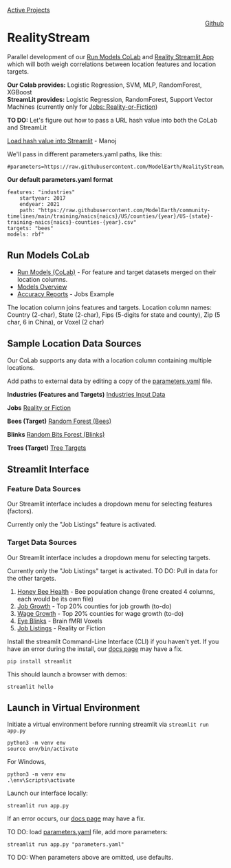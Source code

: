 [Active Projects](/projects)

<a href="https://github.com/ModelEarth/RealityStream/" style="float:right">Github</a>
# RealityStream
Parallel development of our [Run Models CoLab](input/industries) and [Reality Streamlit App](https://reality.streamlit.app/)  
which will both weigh correlations between location features and location targets.

**Our Colab provides:** Logistic Regression, SVM, MLP, RandomForest, XGBoost  
**StreamLit provides:** Logistic Regression, RandomForest, Support Vector Machines (currently only for [Jobs: Reality-or-Fiction](output/jobs))

**TO DO:** Let's figure out how to pass a URL hash value into both the CoLab and StreamLit  

[Load hash value into Streamlit](https://discuss.streamlit.io/t/get-query-params-not-working-with-instead-of/20314) - Manoj

We'll pass in different parameters.yaml paths, like this: 

	#parameters=https://raw.githubusercontent.com/ModelEarth/RealityStream/main/parameters.yaml


**Our default parameters.yaml format**

	features: "industries"
		startyear: 2017
		endyear: 2021
	 	path: "https://raw.githubusercontent.com/ModelEarth/community-timelines/main/training/naics{naics}/US/counties/{year}/US-{state}-training-naics{naics}-counties-{year}.csv"
	targets: "bees"
	models: rbf"

## Run Models CoLab

- [Run Models (CoLab)](input/industries) - For feature and target datasets merged on their location columns.
- [Models Overview](models)
- [Accuracy Reports](output/jobs/) - Jobs Example

The location column joins features and targets. Location column names:  
Country (2-char), State (2-char), Fips (5-digits for state and county), Zip (5 char, 6 in China), or Voxel (2 char)

## Sample Location Data Sources

Our CoLab supports any data with a location column containing multiple locations.  

Add paths to external data by editing a copy of the [parameters.yaml](https://github.com/ModelEarth/RealityStream/blob/main/parameters.yaml) file.

**Industries (Features and Targets)**
<a href="input/industries/">Industries Input Data</a>

**Jobs**
<a href="models/reality-or-fiction/">Reality or Fiction</a>

**Bees (Target)**
<a href="input/bees/">Random Forest (Bees)</a>

**Blinks**
<a href="models/random-bits-forest/">Random Bits Forest (Blinks)</a><br>

**Trees (Target)**
[Tree Targets](input/trees/)


## Streamlit Interface

### Feature Data Sources

Our Streamlit interface includes a dropdown menu for selecting features (factors).

Currently only the "Job Listings" feature is activated.

### Target Data Sources

Our Streamlit interface includes a dropdown menu for selecting targets.

Currently only the "Job Listings" target is activated.
TO DO: Pull in data for the other targets. 

1. [Honey Bee Health](input/bees/) - Bee population change (Irene created 4 columns, each would be its own file)
2. [Job Growth](input/industries/) - Top 20% counties for job growth (to-do)
3. [Wage Growth](input/industries/) - Top 20% counties for wage growth (to-do)
4. [Eye Blinks](output/blinks/) - Brain fMRI Voxels
5. [Job Listings](output/jobs/) - Reality or Fiction

Install the streamlit Command-Line Interface (CLI) if you haven't yet.
If you have an error during the install, our [docs page](docs) may have a fix.

	pip install streamlit

This should launch a browser with demos:

	streamlit hello

## Launch in Virtual Environment

Initiate a virtual environment before running streamlit via `streamlit run app.py`

	python3 -m venv env
	source env/bin/activate

For Windows,

	python3 -m venv env
	.\env\Scripts\activate


Launch our interface locally:

	streamlit run app.py


If an error occurs, our [docs page](docs) may have a fix.

<!--
To also try:

	streamlit run https://raw.githubusercontent.com/streamlit/reality/master/app.py
-->
TO DO: load [parameters.yaml](parameters.yaml) file, add more parameters:

	streamlit run app.py "parameters.yaml"

TO DO: When parameters above are omitted, use defaults.

